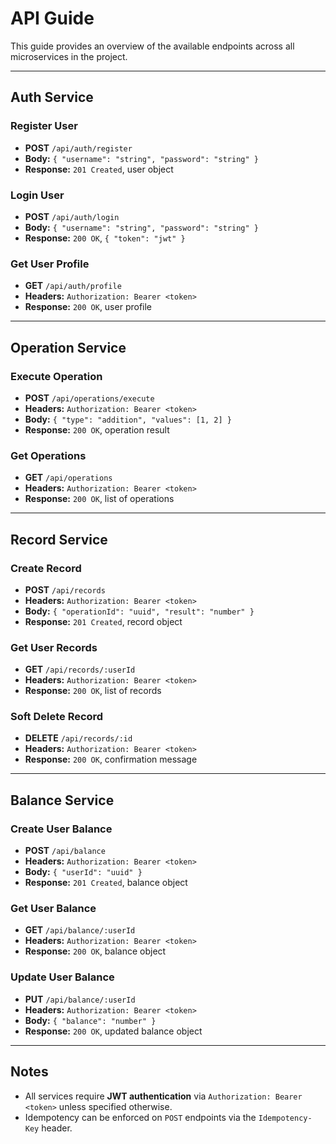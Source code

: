 # API Guide

This guide provides an overview of the available endpoints across all microservices in the project.

---

## Auth Service

### Register User
- **POST** `/api/auth/register`
- **Body:** `{ "username": "string", "password": "string" }`
- **Response:** `201 Created`, user object

### Login User
- **POST** `/api/auth/login`
- **Body:** `{ "username": "string", "password": "string" }`
- **Response:** `200 OK`, `{ "token": "jwt" }`

### Get User Profile
- **GET** `/api/auth/profile`
- **Headers:** `Authorization: Bearer <token>`
- **Response:** `200 OK`, user profile

---

## Operation Service

### Execute Operation
- **POST** `/api/operations/execute`
- **Headers:** `Authorization: Bearer <token>`
- **Body:** `{ "type": "addition", "values": [1, 2] }`
- **Response:** `200 OK`, operation result

### Get Operations
- **GET** `/api/operations`
- **Headers:** `Authorization: Bearer <token>`
- **Response:** `200 OK`, list of operations

---

## Record Service

### Create Record
- **POST** `/api/records`
- **Headers:** `Authorization: Bearer <token>`
- **Body:** `{ "operationId": "uuid", "result": "number" }`
- **Response:** `201 Created`, record object

### Get User Records
- **GET** `/api/records/:userId`
- **Headers:** `Authorization: Bearer <token>`
- **Response:** `200 OK`, list of records

### Soft Delete Record
- **DELETE** `/api/records/:id`
- **Headers:** `Authorization: Bearer <token>`
- **Response:** `200 OK`, confirmation message

---

## Balance Service

### Create User Balance
- **POST** `/api/balance`
- **Headers:** `Authorization: Bearer <token>`
- **Body:** `{ "userId": "uuid" }`
- **Response:** `201 Created`, balance object

### Get User Balance
- **GET** `/api/balance/:userId`
- **Headers:** `Authorization: Bearer <token>`
- **Response:** `200 OK`, balance object

### Update User Balance
- **PUT** `/api/balance/:userId`
- **Headers:** `Authorization: Bearer <token>`
- **Body:** `{ "balance": "number" }`
- **Response:** `200 OK`, updated balance object

---

## Notes
- All services require **JWT authentication** via `Authorization: Bearer <token>` unless specified otherwise.
- Idempotency can be enforced on `POST` endpoints via the `Idempotency-Key` header.
